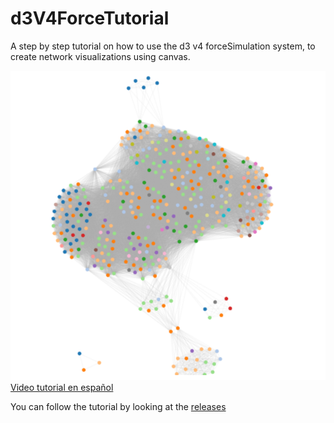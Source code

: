 # d3V4ForceTutorial
A step by step tutorial on how to use the d3 v4 forceSimulation system, to create network visualizations using canvas.

![Network visualization created with the tutorial](screenshot.png)
[Video tutorial en español](https://youtu.be/te3MYUBD0m8)

You can follow the tutorial by looking at the [releases](./releases)


